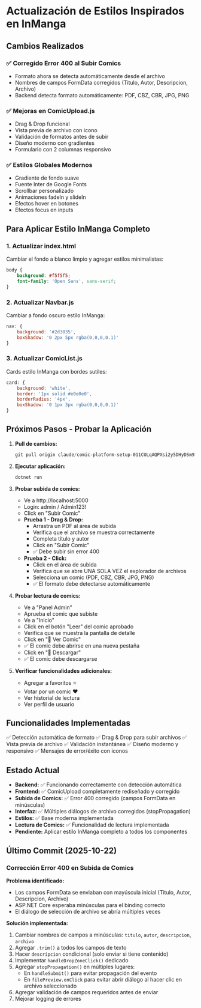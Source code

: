 # Actualización de Estilos Inspirados en InManga

## Cambios Realizados

### ✅ Corregido Error 400 al Subir Comics
- Formato ahora se detecta automáticamente desde el archivo
- Nombres de campos FormData corregidos (Titulo, Autor, Descripcion, Archivo)
- Backend detecta formato automáticamente: PDF, CBZ, CBR, JPG, PNG

### ✅ Mejoras en ComicUpload.js
- Drag & Drop funcional
- Vista previa de archivo con icono
- Validación de formatos antes de subir
- Diseño moderno con gradientes
- Formulario con 2 columnas responsivo

### ✅ Estilos Globales Modernos
- Gradiente de fondo suave
- Fuente Inter de Google Fonts
- Scrollbar personalizado
- Animaciones fadeIn y slideIn
- Efectos hover en botones
- Efectos focus en inputs

## Para Aplicar Estilo InManga Completo

### 1. Actualizar index.html
Cambiar el fondo a blanco limpio y agregar estilos minimalistas:

```css
body {
    background: #f5f5f5;
    font-family: 'Open Sans', sans-serif;
}
```

### 2. Actualizar Navbar.js
Cambiar a fondo oscuro estilo InManga:

```javascript
nav: {
    background: '#2d3035',
    boxShadow: '0 2px 5px rgba(0,0,0,0.1)'
}
```

### 3. Actualizar ComicList.js
Cards estilo InManga con bordes sutiles:

```javascript
card: {
    background: 'white',
    border: '1px solid #e0e0e0',
    borderRadius: '4px',
    boxShadow: '0 1px 3px rgba(0,0,0,0.1)'
}
```

## Próximos Pasos - Probar la Aplicación

1. **Pull de cambios:**
   ```powershell
   git pull origin claude/comic-platform-setup-011CULqAQPXsi2y5DHyDSm9w
   ```

2. **Ejecutar aplicación:**
   ```powershell
   dotnet run
   ```

3. **Probar subida de comics:**
   - Ve a http://localhost:5000
   - Login: admin / Admin123!
   - Click en "Subir Comic"
   - **Prueba 1 - Drag & Drop:**
     - Arrastra un PDF al área de subida
     - Verifica que el archivo se muestra correctamente
     - Completa título y autor
     - Click en "Subir Comic"
     - ✅ Debe subir sin error 400
   - **Prueba 2 - Click:**
     - Click en el área de subida
     - Verifica que se abre UNA SOLA VEZ el explorador de archivos
     - Selecciona un comic (PDF, CBZ, CBR, JPG, PNG)
     - ✅ El formato debe detectarse automáticamente

4. **Probar lectura de comics:**
   - Ve a "Panel Admin"
   - Aprueba el comic que subiste
   - Ve a "Inicio"
   - Click en el botón "Leer" del comic aprobado
   - Verifica que se muestra la pantalla de detalle
   - Click en "📖 Ver Comic"
   - ✅ El comic debe abrirse en una nueva pestaña
   - Click en "💾 Descargar"
   - ✅ El comic debe descargarse

5. **Verificar funcionalidades adicionales:**
   - Agregar a favoritos ⭐
   - Votar por un comic ❤️
   - Ver historial de lectura
   - Ver perfil de usuario

## Funcionalidades Implementadas

✅ Detección automática de formato
✅ Drag & Drop para subir archivos
✅ Vista previa de archivo
✅ Validación instantánea
✅ Diseño moderno y responsivo
✅ Mensajes de error/éxito con iconos

## Estado Actual

- **Backend:** ✅ Funcionando correctamente con detección automática
- **Frontend:** ✅ ComicUpload completamente rediseñado y corregido
- **Subida de Comics:** ✅ Error 400 corregido (campos FormData en minúsculas)
- **Interfaz:** ✅ Múltiples diálogos de archivo corregidos (stopPropagation)
- **Estilos:** ✅ Base moderna implementada
- **Lectura de Comics:** ✅ Funcionalidad de lectura implementada
- **Pendiente:** Aplicar estilo InManga completo a todos los componentes

## Último Commit (2025-10-22)

### Corrección Error 400 en Subida de Comics

**Problema identificado:**
- Los campos FormData se enviaban con mayúscula inicial (Titulo, Autor, Descripcion, Archivo)
- ASP.NET Core esperaba minúsculas para el binding correcto
- El diálogo de selección de archivo se abría múltiples veces

**Solución implementada:**
1. Cambiar nombres de campos a minúsculas: `titulo`, `autor`, `descripcion`, `archivo`
2. Agregar `.trim()` a todos los campos de texto
3. Hacer `descripcion` condicional (solo enviar si tiene contenido)
4. Implementar `handleDropZoneClick()` dedicado
5. Agregar `stopPropagation()` en múltiples lugares:
   - En `handleSubmit()` para evitar propagación del evento
   - En `filePreview.onClick` para evitar abrir diálogo al hacer clic en archivo seleccionado
6. Agregar validación de campos requeridos antes de enviar
7. Mejorar logging de errores

